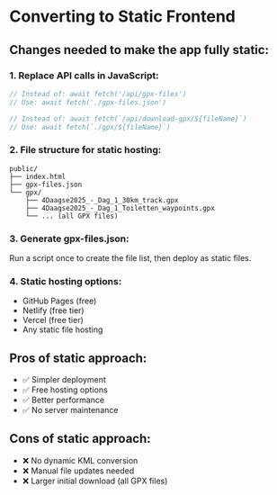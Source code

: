 # Converting to Static Frontend

## Changes needed to make the app fully static:

### 1. Replace API calls in JavaScript:

```javascript
// Instead of: await fetch('/api/gpx-files')
// Use: await fetch('./gpx-files.json')

// Instead of: await fetch(`/api/download-gpx/${fileName}`)
// Use: await fetch(`./gpx/${fileName}`)
```

### 2. File structure for static hosting:
```
public/
├── index.html
├── gpx-files.json
└── gpx/
    ├── 4Daagse2025_-_Dag_1_30km_track.gpx
    ├── 4Daagse2025_-_Dag_1_Toiletten_waypoints.gpx
    └── ... (all GPX files)
```

### 3. Generate gpx-files.json:
Run a script once to create the file list, then deploy as static files.

### 4. Static hosting options:
- GitHub Pages (free)
- Netlify (free tier)
- Vercel (free tier)
- Any static file hosting

## Pros of static approach:
- ✅ Simpler deployment
- ✅ Free hosting options
- ✅ Better performance
- ✅ No server maintenance

## Cons of static approach:
- ❌ No dynamic KML conversion
- ❌ Manual file updates needed
- ❌ Larger initial download (all GPX files)
